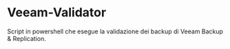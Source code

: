 # Veeam-Validator
Script in powershell che esegue la validazione dei backup di Veeam Backup &amp; Replication.
